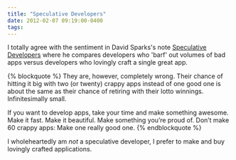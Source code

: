 ```yaml
---
title: "Speculative Developers"
date: 2012-02-07 09:19:00-0400
tags: 
---
```


I totally agree with the sentiment in David Sparks's note [Speculative Developers](http://www.macsparky.com/blog/2012/2/6/speculative-developers.html) where he compares developers who 'barf' out volumes of bad apps versus developers who lovingly craft a single great app.

{% blockquote %}
They are, however, completely wrong. Their chance of hitting it big with two (or twenty) crappy apps instead of one good one is about the same as their chance of retiring with their lotto winnings. Infinitesimally small.

If you want to develop apps, take your time and make something awesome. Make it fast. Make it beautiful. Make something you’re proud of. Don’t make 60 crappy apps: Make one really good one.
{% endblockquote %}

I wholeheartedly am *not* a speculative developer, I prefer to make and buy lovingly crafted applications.
